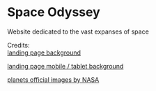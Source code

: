 # Space Odyssey
 Website dedicated to the vast expanses of space

Credits: <br>
[landing page background](https://pixabay.com/photos/earth-moon-space-planet-world-1365995/)

[landing page mobile / tablet background](https://unsplash.com/@actionvance)

[planets official images by NASA](https://unsplash.com/@nasa)
